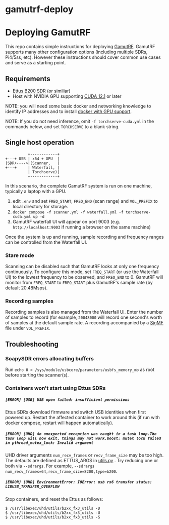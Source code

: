 # gamutrf-deploy

# Deploying GamutRF

This repo contains simple instructions for deploying [GamutRF](https://github.com/iqtlabs/gamutrf). GamutRF supports many other
configuration options (including multiple SDRs, Pi4/5ss, etc). However these instructions should cover common use cases and serve as a starting point.

## Requirements

* [Ettus B200 SDR](https://www.ettus.com/all-products/usrp-b200mini-i-2/) (or similiar)
* Host with NVIDIA GPU supporting [CUDA 12.1](https://developer.nvidia.com/cuda-12-1-0-download-archive) or later

NOTE: you will need some basic docker and networking knowledge to identify IP addresses
and to install [docker with GPU support](https://docs.nvidia.com/datacenter/cloud-native/container-toolkit/latest/install-guide.html).

NOTE: If you do not need inference, omit ```-f torchserve-cuda.yml``` in the commands below, and set ```TORCHSERVE``` to a blank string.

## Single host operation

```
          +------------+
+---+ USB | x64 + GPU  | 
|SDR+---->|(Scanner,   |                
+---+     | Waterfall, |
          | Torchserve)|
          +------------+
```

In this scenario, the complete GamutRF system is run on one machine, typically a laptop with a GPU.

1. edit ```.env``` and set ```FREQ_START```, ```FREQ_END``` (scan range) and ```VOL_PREFIX``` to local directory for storage.
2. ```docker compose -f scanner.yml -f waterfall.yml -f torchserve-cuda.yml up -d```
3. GamutRF waterfall UI will appear on port 9003 (e.g. ```http://localhost:9003``` if running a browser on the same machine)

Once the system is up and running, sample recording and frequency ranges can be controlled from the Waterfall UI.

### Stare mode

Scanning can be disabled such that GamutRF looks at only one frequency continuously. To configure this mode, set ```FREQ_START``` (or use the Waterfall UI) to the lowest frequency to be observed, and ```FREQ_END``` to 0. GamutRF will monitor from ```FREQ_START``` to ```FREQ_START``` plus GamutRF's sample rate (by default 20.48Msps).

### Recording samples

Recording samples is also managed from the Waterfall UI. Enter the number of samples to record (for example, ```20048000``` will record one second's worth of samples at the default sample rate. A recording accompanied by a [SigMF](https://github.com/sigmf/SigMF) file under ```VOL_PREFIX```.

## Troubleshooting

### SoapySDR errors allocating buffers

Run ```echo 0 > /sys/module/usbcore/parameters/usbfs_memory_mb``` as root before starting the scanner(s).

### Containers won't start using Ettus SDRs

##### ```[ERROR] [USB] USB open failed: insufficient permissions```

Ettus SDRs download firmware and switch USB identities when first powered up. Restart the affected container to work around this (if run with docker compose, restart will happen automatically).

##### ```[ERROR] [UHD] An unexpected exception was caught in a task loop.The task loop will now exit, things may not work.boost: mutex lock failed in pthread_mutex_lock: Invalid argument```

UHD driver arguments ```num_recv_frames``` or ```recv_frame_size``` may be too high. The defaults are defined as ETTUS_ARGS in [utils.py](https://github.com/IQTLabs/gamutRF/blob/main/gamutrf/utils.py)
. Try reducing one or both via ```--sdrargs```. For example, ```--sdrargs num_recv_frames=64,recv_frame_size=8200,type=b200```.

##### ```[ERROR] [UHD] EnvironmentError: IOError: usb rx6 transfer status: LIBUSB_TRANSFER_OVERFLOW```

Stop containers, and reset the Ettus as follows:

```
$ /usr/libexec/uhd/utils/b2xx_fx3_utils -D
$ /usr/libexec/uhd/utils/b2xx_fx3_utils -U
$ /usr/libexec/uhd/utils/b2xx_fx3_utils -S
```
